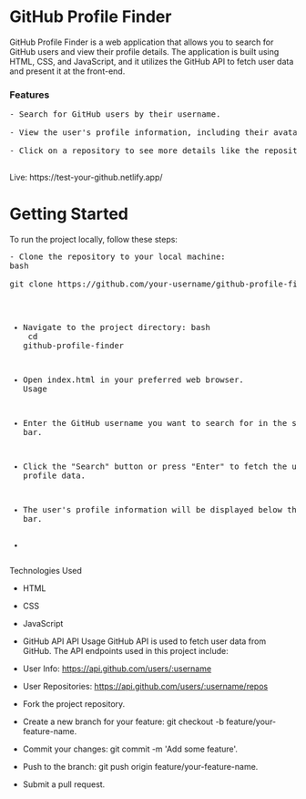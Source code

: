 <h1>GitHub Profile Finder</h1>
<p>GitHub Profile Finder is a web application that allows you to search for GitHub users and view their profile details. The application is built using HTML, CSS, and JavaScript, and it utilizes the GitHub API to fetch user data and present it at the front-end.
</p>
<h3>Features</h3>
<pre>
- Search for GitHub users by their username.<br/>
- View the user's profile information, including their avatar, name, bio, location, and public repositories.<br/>
- Click on a repository to see more details like the repository name, description, and the number of stars.
  </pre>
Live: https://test-your-github.netlify.app/
<h1>Getting Started</h1>
To run the project locally, follow these steps:
<pre>
- Clone the repository to your local machine:
bash<br/>
git clone https://github.com/your-username/github-profile-finder.git

- Navigate to the project directory:
bash<br/>
cd github-profile-finder

- Open index.html in your preferred web browser.
Usage<br/>
- Enter the GitHub username you want to search for in the search bar.<br/>
- Click the "Search" button or press "Enter" to fetch the user's profile data.<br/>
- The user's profile information will be displayed below the search bar.
- </pre>
Technologies Used
- HTML
- CSS
- JavaScript
- GitHub API
API Usage
GitHub API is used to fetch user data from GitHub. The API endpoints used in this project include:

- User Info: https://api.github.com/users/:username
- User Repositories: https://api.github.com/users/:username/repos
- Fork the project repository.
- Create a new branch for your feature: git checkout -b feature/your-feature-name.
- Commit your changes: git commit -m 'Add some feature'.
- Push to the branch: git push origin feature/your-feature-name.
- Submit a pull request.
